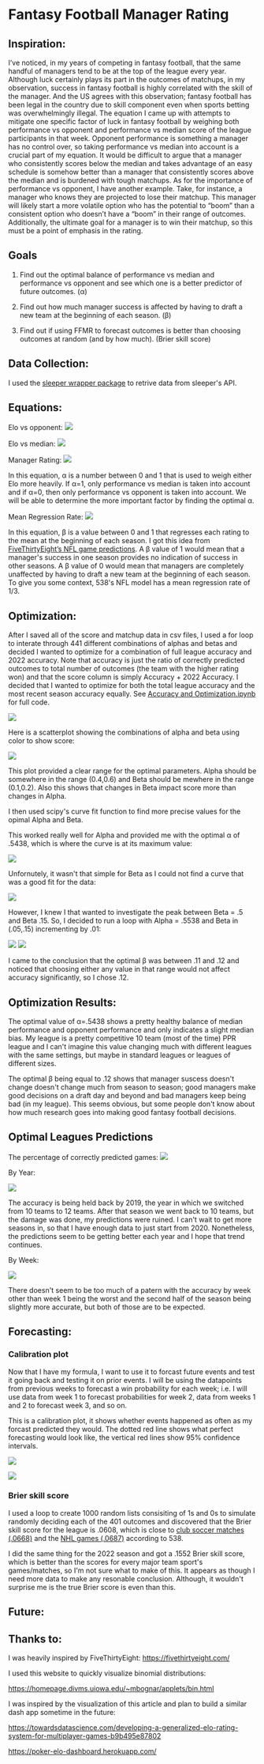 # Fantasy Football Manager Rating

## Inspiration:
I’ve noticed, in my years of competing in fantasy football, that the same handful of managers tend to be at the top of the league every year. Although luck certainly plays its part in the outcomes of matchups, in my observation, success in fantasy football is highly correlated with the skill of the manager. And the US agrees with this observation; fantasy football has been legal in the country due to skill component even when sports betting was overwhelmingly illegal. The equation I came up with attempts to mitigate one specific factor of luck in fantasy football by weighing both performance vs opponent and performance vs median score of the league participants in that week. Opponent performance is something a manager has no control over, so taking performance vs median into account is a crucial part of my equation. It would be difficult to argue that a manager who consistently scores below the median and takes advantage of an easy schedule is somehow better than a manager that consistently scores above the median and is burdened with tough matchups. As for the importance of performance vs opponent, I have another example. Take, for instance, a manager who knows they are projected to lose their matchup. This manager will likely start a more volatile option who has the potential to “boom” than a consistent option who doesn’t have a “boom” in their range of outcomes. Additionally, the ultimate goal for a manager is to win their matchup, so this must be a point of emphasis in the rating.

## Goals
1. Find out the optimal balance of performance vs median and performance vs opponent and see which one is a better predictor of future outcomes. (α)

2. Find out how much manager success is affected by having to draft a new team at the beginning of each season. (β)

3. Find out if using FFMR to forecast outcomes is better than choosing outcomes at random (and by how much). (Brier skill score)

## Data Collection:
I used the [sleeper wrapper package](https://github.com/dtsong/sleeper-api-wrapper) to retrive data from sleeper's API. 

## Equations:
Elo vs opponent:
![](readme_images/vprime.PNG)

Elo vs median:
![](readme_images/mprime.PNG)

Manager Rating:
![](readme_images/mrating.PNG)

In this equation, α is a number between 0 and 1 that is used to weigh either Elo more heavily. If α=1, only performance vs median is taken into account and if α=0, then only performance vs opponent is taken into account. We will be able to determine the more important factor by finding the optimal α.

Mean Regression Rate:
![](readme_images/mrr.PNG)

In this equation, β is a value between 0 and 1 that regresses each rating to the mean at the beginning of each season. I got this idea from [FiveThirtyEight’s NFL game predictions](https://fivethirtyeight.com/methodology/how-our-nfl-predictions-work/). A β value of 1 would mean that a manager's success in one season provides no indication of success in other seasons. A β value of 0 would mean that managers are completely unaffected by having to draft a new team at the beginning of each season. To give you some context, 538's NFL model has a mean regression rate of 1/3.

## Optimization:

After I saved all of the score and matchup data in csv files, I used a for loop to interate through 441 different combinations of alphas and betas and decided I wanted to optimize for a combination of full league accuracy and 2022 accuracy. Note that accuracy is just the ratio of correctly predicted outcomes to total number of outcomes (the team with the higher rating won) and that the score column is simply Accuracy + 2022 Accuracy. I decided that I wanted to optimize for both the total league accuracy and the most recent season accuracy equally.
See [Accuracy and Optimization.ipynb](https://github.com/JohnBolger/FFMR/blob/main/Accuracy%20and%20Optimization.ipynb) for full code.

![](readme_images/alphabeta_table.PNG)



Here is a scatterplot showing the combinations of alpha and beta using color to show score:

![](readme_images/alphabeta_scatter1.png)

This plot provided a clear range for the optimal parameters. Alpha should be somewhere in the range (0.4,0.6) and Beta should be mewhere in the range (0.1,0.2). Also this shows that changes in Beta impact score more than changes in Alpha.

I then used scipy's curve fit function to find more precise values for the opimal Alpha and Beta.

This worked really well for Alpha and provided me with the optimal α of .5438, which is where the curve is at its maximum value:

![](readme_images/alpha_plot.png)


Unfornutely, it wasn't that simple for Beta as I could not find a curve that was a good fit for the data:

![](readme_images/beta_plot.png)

However, I knew I that wanted to investigate the peak between Beta = .5 and Beta .15. So, I decided to run a loop with Alpha = .5538 and Beta in (.05,.15) incrementing by .01:

![](readme_images/beta_opt.PNG)
![](readme_images/beta_opt2.PNG)

I came to the conclusion that the optimal β was between .11 and .12 and noticed that choosing either any value in that range would not affect accuracy significantly, so I chose .12.

## Optimization Results:
The optimal value of α=.5438 shows a pretty healthy balance of median performance and opponent performance and only indicates a slight median bias. My league is a pretty competitive 10 team (most of the time) PPR league and I can't imagine this value changing much with different leagues with the same settings, but maybe in standard leagues or leagues of different sizes.

The optimal β being equal to .12 shows that manager suscess doesn't change doesn't change much from season to season; good managers make good decisions on a draft day and beyond and bad managers keep being bad (in my league). This seems obvious, but some people don't know about how much research goes into making good fantasy football decisions.

## Optimal Leagues Predictions
The percentage of correctly predicted games:
![](readme_images/opt_pred_perc.PNG)

By Year:

![](readme_images/perc_by_year.PNG)

The accuracy is being held back by 2019, the year in which we switched from 10 teams to 12 teams. After that season we went back to 10 teams, but the damage was done, my predictions were ruined. I can't wait to get more seasons in, so that I have enough data to just start from 2020. Nonetheless, the predictions seem to be getting better each year and I hope that trend continues.

By Week:

![](readme_images/perc_by_week.PNG)

There doesn't seem to be too much of a patern with the accuracy by week other than week 1 being the worst and the second half of the season being slightly more accurate, but both of those are to be expected.
 
## Forecasting:
### Calibration plot

Now that I have my formula, I want to use it to forcast future events and test it going back and testing it on prior events. I will be using the datapoints from previous weeks to forecast a win probability for each week; i.e. I will use data from week 1 to forecast probabilities for week 2, data from weeks 1 and 2 to forecast week 3, and so on. 

This is a calibration plot, it shows whether events happened as often as my forcast predicted they would. The dotted red line shows what perfect forecasting would look like, the vertical red lines show 95% confidence intervals.

![](readme_images/cal_plot.PNG)

![](readme_images/cal_plot2022.PNG)

### Brier skill score

I used a loop to create 1000 random lists consisiting of 1s and 0s to simulate randomly deciding each of the 401 outcomes and discovered that the Brier skill score for the league is .0608, which is close to [club soccer matches (.0668)](https://projects.fivethirtyeight.com/checking-our-work/club-soccer-matches/) and the [NHL games (.0687)](https://projects.fivethirtyeight.com/checking-our-work/nhl-games/) according to 538.

I did the same thing for the 2022 season and got a .1552 Brier skill score, which is better than the scores for every major team sport's games/matches, so I'm not sure what to make of this. It appears as though I need more data to make any resonable conclusion. Although, it wouldn't surprise me is the true Brier score is even than this.

## Future:


## Thanks to:
I was heavily inspired by FiveThirtyEight:
https://fivethirtyeight.com/ 

I used this website to quickly visualize binomial distributions:

https://homepage.divms.uiowa.edu/~mbognar/applets/bin.html 

I was inspired by the visualization of this article and plan to build a similar dash app sometime in the future:

https://towardsdatascience.com/developing-a-generalized-elo-rating-system-for-multiplayer-games-b9b495e87802 

https://poker-elo-dashboard.herokuapp.com/ 

